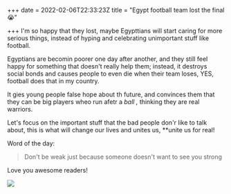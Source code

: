 +++
date = 2022-02-06T22:33:23Z
title = "Egypt football team lost the final 😭"

+++
I'm so happy that they lost, maybe Egypttians will start caring for more serious things, instead of hyping and celebrating unimportant stuff like football.

Egyptians are becomin poorer one day after another, and they still feel happy for something that doesn't really help them; instead, it destroys social bonds and causes people to even die when their team loses, YES, football does that in my country.

It gies young people false hope about th future, and convinces them that they can be big players wheo run afetr a _ball ,_ thinking they are real warriors.

Let's focus on the important stuff that the bad people don'r like to talk about, this is what will change  our lives and unites us, **unite us for real!

Word of the day:

> Don't be weak just because someone doesn't want to see you strong

Love you awesome readers!  
  
![](https://i.imgur.com/ySSvovr.jpg)